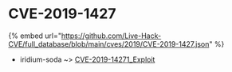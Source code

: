 # CVE-2019-1427
{% embed url="https://github.com/Live-Hack-CVE/full_database/blob/main/cves/2019/CVE-2019-1427.json" %}

* iridium-soda ~> [CVE-2019-14271_Exploit](https://www.alice-snow.ru/2019/database/cve-2019-1427/cve-2019-14271_exploit-iridium-soda)